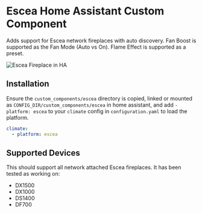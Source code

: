 # Escea Home Assistant Custom Component

Adds support for Escea network fireplaces with auto discovery. Fan Boost is supported as the Fan Mode (Auto vs On).
Flame Effect is supported as a preset.

![Escea Fireplace in HA](https://github.com/snikch/climate.escea/blob/master/assets/screenshot.png)

## Installation

Ensure the `custom_components/escea` directory is copied, linked or mounted as `CONFIG_DIR/custom_components/escea` in
home assistant, and add `- platform: escea` to your `climate` config in `configuration.yaml` to load the platform.

```yaml
climate:
  - platform: escea
```

## Supported Devices

This should support all network attached Escea fireplaces. It has been tested as working on:

- DX1500
- DX1000
- DS1400
- DF700
